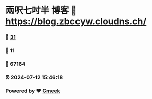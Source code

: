 # 兩呎七吋半 博客 :link: https://blog.zbccyw.cloudns.ch/ 
### :page_facing_up: [31](https://blog.zbccyw.cloudns.ch//tag.html) 
### :speech_balloon: 11 
### :hibiscus: 67164 
### :alarm_clock: 2024-07-12 15:46:18 
### Powered by :heart: [Gmeek](https://github.com/Meekdai/Gmeek)
